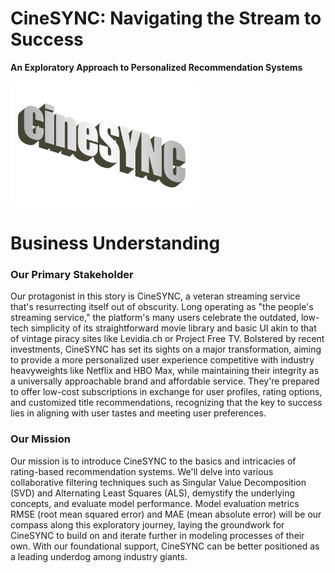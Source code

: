 # CineSYNC: Navigating the Stream to Success
**An Exploratory Approach to Personalized Recommendation Systems**

<img src="Images/cineSYNC_logo.png" alt="CineSYNC Logo" width="300" height="200">

# Business Understanding
### Our Primary Stakeholder
Our protagonist in this story is CineSYNC, a veteran streaming service that's resurrecting itself out of obscurity. Long operating as "the people's streaming service," the platform's many users celebrate the outdated, low-tech simplicity of its straightforward movie library and basic UI akin to that of vintage piracy sites like Levidia.ch or Project Free TV. Bolstered by recent investments, CineSYNC has set its sights on a major transformation, aiming to provide a more personalized user experience competitive with industry heavyweights like Netflix and HBO Max, while maintaining their integrity as a universally approachable brand and affordable service. They're prepared to offer low-cost subscriptions in exchange for user profiles, rating options, and customized title recommendations, recognizing that the key to success lies in aligning with user tastes and meeting user preferences. 

### Our Mission
Our mission is to introduce CineSYNC to the basics and intricacies of rating-based recommendation systems. We'll delve into various collaborative filtering techniques such as Singular Value Decomposition (SVD) and Alternating Least Squares (ALS), demystify the underlying concepts, and evaluate model performance. Model evaluation metrics RMSE (root mean squared error) and MAE (mean absolute error) will be our compass along this exploratory journey, laying the groundwork for CineSYNC to build on and iterate further in modeling processes of their own. With our foundational support, CineSYNC can be better positioned as a leading underdog among industry giants.


